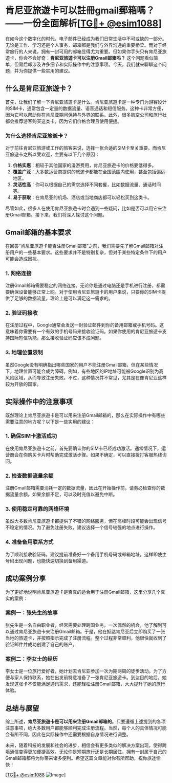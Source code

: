 # 肯尼亚旅遊卡可以註冊gmail郵箱嗎？——一份全面解析[[TG💪+ @esim1088](https://t.me/s/esim1088)]

在如今这个数字化的时代，电子邮件已经成为我们日常生活中不可或缺的一部分。无论是工作、学习还是个人事务，邮箱都是我们与外界沟通的重要桥梁。而对于经常旅行的人来说，拥有一封可用的邮箱显得尤为重要。但如果你手头只有肯尼亚旅遊卡，你会不会好奇：**肯尼亚旅遊卡可以注册Gmail邮箱吗？** 这个问题看似简单，但背后却涉及许多细节和实际操作中的注意事项。今天，我们就来聊聊这个问题，并为你提供一些实用的建议。

## 什么是肯尼亚旅遊卡？

首先，让我们了解一下肯尼亚旅遊卡是什么。肯尼亚旅遊卡是一种专门为游客设计的SIM卡，通常包含一定量的数据流量、语音通话和短信服务。这种卡非常方便，因为它可以帮助你在肯尼亚期间保持与外界的联系。此外，很多航空公司和旅行社都会推荐游客购买这类卡，因为它们价格合理且使用便捷。

### 为什么选择肯尼亚旅遊卡？

对于前往肯尼亚旅游或工作的旅客来说，选择一张合适的SIM卡至关重要。而肯尼亚旅遊卡之所以受欢迎，主要有以下几个原因：

1. **价格实惠**：相较于其他国家的漫游费用，肯尼亚旅遊卡的价格要低得多。
2. **覆盖广泛**：大多数运营商提供的旅遊卡都能在全国范围内使用，甚至包括偏远地区。
3. **灵活性高**：你可以根据自己的需求选择不同套餐，比如数据流量、通话时间等。
4. **易于获取**：在肯尼亚的机场、酒店或当地商店都可以轻松买到这类卡。

尽管如此，很多人在使用肯尼亚旅遊卡时会遇到一些疑问，比如是否可以用它来注册Gmail邮箱。接下来，我们将深入探讨这个问题。

## Gmail邮箱的基本要求

在回答“肯尼亚旅遊卡能否注册Gmail邮箱”之前，我们需要先了解Gmail邮箱对注册用户的一些基本要求。这些要求并不是特别复杂，但对于某些特定条件下的用户可能会造成困扰。

### 1. 网络连接

注册Gmail邮箱需要稳定的网络连接。无论你是通过电脑还是手机进行注册，都需要确保设备能够正常上网。对于使用肯尼亚旅遊卡的用户来说，只要你的SIM卡提供了足够的数据流量，理论上是可以满足这一需求的。

### 2. 验证码接收

在注册过程中，Google通常会发送一封验证邮件到你的备用邮箱或手机号码。这意味着你需要有一个有效的手机号码来接收验证码。如果你使用的肯尼亚旅遊卡支持国际短信功能，那么接收验证码应该不成问题。

### 3. 地理位置限制

虽然Google没有明确指出哪些国家的用户不能注册Gmail邮箱，但在某些情况下，地理位置可能会成为障碍。例如，有些地区的IP地址可能被Google识别为高风险区域，从而导致注册失败。不过，这种情况并不常见，尤其是在像肯尼亚这样较为开放的国家。

## 实际操作中的注意事项

既然理论上肯尼亚旅遊卡是可以用来注册Gmail邮箱的，那么在实际操作中有哪些需要注意的地方呢？以下是一些实用的建议：

### 1. 确保SIM卡激活成功

在使用肯尼亚旅遊卡之前，首先要确认你的SIM卡已经成功激活。通常情况下，运营商会在你购买卡片时帮助完成激活步骤。如果不确定，可以直接拨打客服热线询问。

### 2. 检查数据流量余额

注册Gmail邮箱需要消耗一定的数据流量，因此在开始操作前，请务必检查你的数据流量余额。如果余额不足，可以及时充值以避免中断。

### 3. 使用稳定可靠的网络环境

虽然大多数肯尼亚旅遊卡都提供了不错的网络服务，但在高峰时段可能会出现信号不稳定的情况。为了避免注册失败，建议选择一个信号较强的地点进行操作。

### 4. 准备备用联系方式

为了顺利接收验证码，建议提前准备好一个备用手机号码或邮箱地址。这样即使主号码出现问题，也能快速切换到备用渠道。

## 成功案例分享

为了更好地说明肯尼亚旅遊卡是否真的适合用于注册Gmail邮箱，这里分享几个真实的案例：

### 案例一：张先生的故事

张先生是一名自由职业者，经常需要处理跨国业务。一次偶然的机会，他了解到可以通过肯尼亚旅遊卡来注册Gmail邮箱。于是，他在抵达肯尼亚后立即购买了一张当地的旅遊卡，并按照指示完成了注册流程。整个过程非常顺利，他很快就收到了验证邮件并成功创建了自己的账户。

### 案例二：李女士的经历

李女士是一位旅行爱好者，她计划去肯尼亚参加一次为期两周的徒步活动。为了方便与家人保持联系，她在出发前特意准备了一张肯尼亚旅遊卡。到达目的地后，她发现这张卡不仅能满足通讯需求，还能轻松注册Gmail邮箱，大大提升了她的旅行体验。

## 总结与展望

综上所述，**肯尼亚旅遊卡是可以用来注册Gmail邮箱的**。只要遵循上述提到的各项注意事项，绝大多数用户都能够顺利完成注册流程。当然，每个人的具体情况可能会有所不同，因此在实际操作中还需要根据自身情况进行调整。

未来，随着科技的发展和社会的进步，相信会有更多类似的解决方案出现，使得跨境通信变得更加便捷高效。无论你是短期旅行还是长期居住，拥有一封属于自己的Gmail邮箱都将为你带来诸多便利。希望这篇文章能对你有所帮助，祝你旅途愉快！

[[TG💪+ @esim1088](https://t.me/s/esim1088) ![Image](https://i.postimg.cc/4NQfJmqS/Snipaste-2025-05-13-00-14-12.png)]